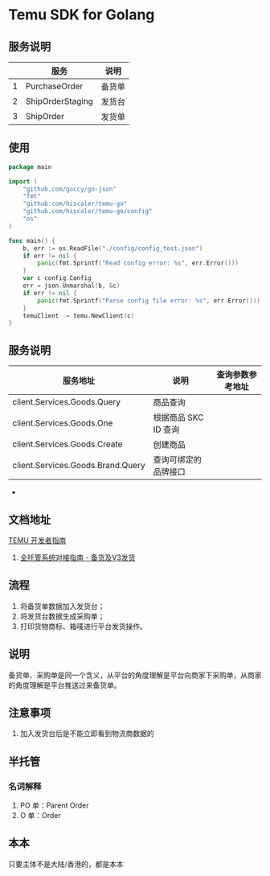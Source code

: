 Temu SDK for Golang
===================

## 服务说明

|   | 服务               | 说明    |
|---|------------------|-------|
| 1 | PurchaseOrder    | 备货单   |
| 2 | ShipOrderStaging | 发货台   |
| 3 | ShipOrder        | 发货单   |

## 使用

```go
package main

import (
	"github.com/goccy/go-json"
	"fmt"
	"github.com/hiscaler/temu-go"
	"github.com/hiscaler/temu-go/config"
	"os"
)

func main() {
	b, err := os.ReadFile("./config/config_test.json")
	if err != nil {
		panic(fmt.Sprintf("Read config error: %s", err.Error()))
	}
	var c config.Config
	err = json.Unmarshal(b, &c)
	if err != nil {
		panic(fmt.Sprintf("Parse config file error: %s", err.Error()))
	}
	temuClient := temu.NewClient(c)
}
```

## 服务说明
| 服务地址                             | 说明             | 查询参数参考地址 |
|----------------------------------|----------------|----------|
| client.Services.Goods.Query      | 商品查询           |          |
| client.Services.Goods.One        | 根据商品 SKC ID 查询 |          |
| client.Services.Goods.Create     | 创建商品           |          |
| client.Services.Goods.Brand.Query | 查询可绑定的品牌接口 |          |

 - 

## 文档地址

[TEMU 开发者指南](https://seller.kuajingmaihuo.com/sop/view/634117628601810731)

1. [全托管系统对接指南 - 备货及V3发货](https://seller.kuajingmaihuo.com/sop/view/889973754324016047#YSg2AE)

## 流程

1. 将备货单数据加入发货台；
2. 将发货台数据生成采购单；
3. 打印货物商标、箱唛进行平台发货操作。

## 说明

备货单、采购单是同一个含义，从平台的角度理解是平台向商家下采购单，从商家的角度理解是平台推送过来备货单。

## 注意事项

1. 加入发货台后是不能立即看到物流商数据的

## 半托管

### 名词解释
1. PO 单：Parent Order
2. O 单：Order

## 本本
只要主体不是大陆/香港的，都是本本